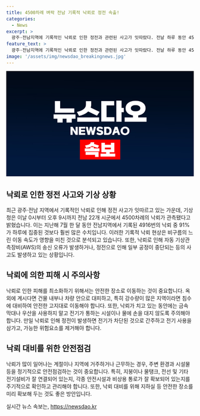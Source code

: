 ```yaml
---
title: 4500차례 벼락 전남 기록적 낙뢰로 정전 속출!
categories:
  - News
excerpt: >
  광주·전남지역에 기록적인 낙뢰로 인한 정전과 관련된 사고가 잇따랐다. 전날 하루 동안 4500차례의 낙뢰가 관측되며, 기상청은 비구름의 느린 이동 속도가 영향을 미친 것으로 분석했다. 광주에서도 2차례의 낙뢰가 관측되었으며, 이날 낙뢰 건수는 지난해 7월 한 달 동안의 낙뢰 건수의 91%에 달했다. 일부 공장에서는 정전으로 인해 일부 공정이 중단되기도 했다.
feature_text: >
  광주·전남지역에 기록적인 낙뢰로 인한 정전과 관련된 사고가 잇따랐다. 전날 하루 동안 4500차례의 낙뢰가 관측되며, 기상청은 비구름의 느린 이동 속도가 영향을 미친 것으로 분석했다. 광주에서도 2차례의 낙뢰가 관측되었으며, 이날 낙뢰 건수는 지난해 7월 한 달 동안의 낙뢰 건수의 91%에 달했다. 일부 공장에서는 정전으로 인해 일부 공정이 중단되기도 했다.
image: '/assets/img/newsdao_breakingnews.jpg'
---
```


<p><img src="/assets/img/newsdao_breakingnews.jpg" alt="bookingtag 속보" /></p>

<h2 data-ke-size="size26">낙뢰로 인한 정전 사고와 기상 상황</h2>

<p data-ke-size="size16">최근 광주·전남 지역에서 기록적인 낙뢰로 인해 정전 사고가 잇따르고 있는 가운데, 기상청은 이날 0시부터 오후 9시까지 전남 22개 시군에서 4500차례의 낙뢰가 관측됐다고 밝혔습니다. 이는 지난해 7월 한 달 동안 전남지역에서 기록된 4916번의 낙뢰 중 91%가 하루에 집중된 것보다 훨씬 많은 수치입니다. 이러한 기록적 낙뢰 현상은 비구름의 느린 이동 속도가 영향을 미친 것으로 분석되고 있습니다. 또한, 낙뢰로 인해 자동 기상관측장비(AWS)의 송신 오류가 발생하거나, 정전으로 인해 일부 공정이 중단되는 등의 사고도 발생하고 있는 상황입니다.</p>

<h2 data-ke-size="size26">낙뢰에 의한 피해 시 주의사항</h2>

<p data-ke-size="size16">낙뢰로 인한 피해를 최소화하기 위해서는 안전한 장소로 이동하는 것이 중요합니다. 옥외에 계시다면 건물 내부나 차량 안으로 대피하고, 특히 강수량이 많은 지역이라면 침수에 대비하여 안전한 고지대로 이동해야 합니다. 또한, 낙뢰가 치고 있는 동안에는 금속 막대나 우산을 사용하지 말고 전기가 통하는 시설이나 물에 손을 대지 않도록 주의해야 합니다. 만일 낙뢰로 인해 정전이 발생하면 전기가 차단된 것으로 간주하고 전기 사용을 삼가고, 가능한 위험요소를 제거해야 합니다.</p>

<h2 data-ke-size="size26">낙뢰 대비를 위한 안전점검</h2>

<p data-ke-size="size16">낙뢰가 많이 일어나는 계절이나 지역에 거주하거나 근무하는 경우, 주변 환경과 시설물 등을 정기적으로 안전점검하는 것이 중요합니다. 특히, 지붕이나 물탱크, 전선 및 기타 전기설비가 잘 연결되어 있는지, 각종 안전시설과 비상용 통로가 잘 확보되어 있는지를 주기적으로 확인하고 관리해야 합니다. 또한, 낙뢰 대비를 위해 지하실 등 안전한 장소를 미리 확보해 두는 것도 좋은 방안입니다.</p>
실시간 뉴스 속보는, <a href="https://newsdao.kr" rel="dofollow">https://newsdao.kr</a>


